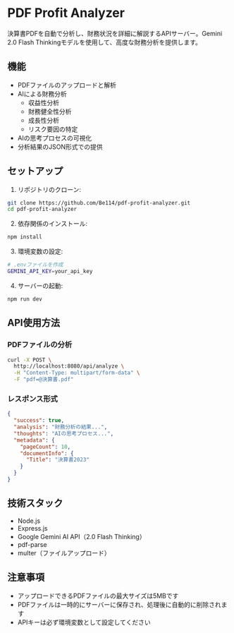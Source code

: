 # PDF Profit Analyzer

決算書PDFを自動で分析し、財務状況を詳細に解説するAPIサーバー。Gemini 2.0 Flash Thinkingモデルを使用して、高度な財務分析を提供します。

## 機能

- PDFファイルのアップロードと解析
- AIによる財務分析
  - 収益性分析
  - 財務健全性分析
  - 成長性分析
  - リスク要因の特定
- AIの思考プロセスの可視化
- 分析結果のJSON形式での提供

## セットアップ

1. リポジトリのクローン:
```bash
git clone https://github.com/Be114/pdf-profit-analyzer.git
cd pdf-profit-analyzer
```

2. 依存関係のインストール:
```bash
npm install
```

3. 環境変数の設定:
```bash
# .envファイルを作成
GEMINI_API_KEY=your_api_key
```

4. サーバーの起動:
```bash
npm run dev
```

## API使用方法

### PDFファイルの分析
```bash
curl -X POST \
  http://localhost:8080/api/analyze \
  -H "Content-Type: multipart/form-data" \
  -F "pdf=@決算書.pdf"
```

### レスポンス形式
```json
{
  "success": true,
  "analysis": "財務分析の結果...",
  "thoughts": "AIの思考プロセス...",
  "metadata": {
    "pageCount": 10,
    "documentInfo": {
      "Title": "決算書2023"
    }
  }
}
```

## 技術スタック

- Node.js
- Express.js
- Google Gemini AI API（2.0 Flash Thinking）
- pdf-parse
- multer（ファイルアップロード）

## 注意事項

- アップロードできるPDFファイルの最大サイズは5MBです
- PDFファイルは一時的にサーバーに保存され、処理後に自動的に削除されます
- APIキーは必ず環境変数として設定してください

